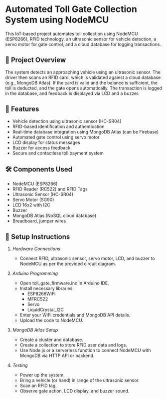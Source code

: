 # Automated Toll Gate Collection System using NodeMCU

This IoT-based project automates toll collection using NodeMCU (ESP8266), RFID technology, an ultrasonic sensor for vehicle detection, a servo motor for gate control, and a cloud database for logging transactions.

## 🚀 Project Overview

The system detects an approaching vehicle using an ultrasonic sensor. The driver then scans an RFID card, which is validated against a cloud database (e.g., MongoDB Atlas). If the card is valid and the balance is sufficient, the toll is deducted, and the gate opens automatically. The transaction is logged in the database, and feedback is displayed via LCD and a buzzer.

## 🧠 Features

- Vehicle detection using ultrasonic sensor (HC-SR04)
- RFID-based identification and authentication
- Real-time database integration using MongoDB Atlas (can be Firebase)
- Automated gate control using servo motor
- LCD display for status messages
- Buzzer for access feedback
- Secure and contactless toll payment system

## 🛠 Components Used

- NodeMCU (ESP8266)
- RFID Reader (RC522) and RFID Tags
- Ultrasonic Sensor (HC-SR04)
- Servo Motor (SG90)
- LCD 16x2 with I2C
- Buzzer
- MongoDB Atlas (NoSQL cloud database)
- Breadboard, jumper wires

## 🔧 Setup Instructions

1. *Hardware Connections*
   - Connect RFID, ultrasonic sensor, servo motor, LCD, and buzzer to NodeMCU as per the provided circuit diagram.

2. *Arduino Programming*
   - Open toll_gate_firmware.ino in Arduino IDE.
   - Install necessary libraries:
     - ESP8266WiFi
     - MFRC522
     - Servo
     - LiquidCrystal_I2C
   - Enter your WiFi credentials and MongoDB API details.
   - Upload the code to NodeMCU.

3. *MongoDB Atlas Setup*
   - Create a cluster and database.
   - Create a collection to store RFID user data and logs.
   - Use Node.js or a serverless function to connect NodeMCU with MongoDB via HTTP API or backend.

4. *Testing*
   - Power up the system.
   - Bring a vehicle (or hand) in range of the ultrasonic sensor.
   - Scan an RFID tag.
   - Observe gate action, LCD display, and buzzer sound.

